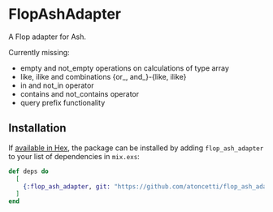 # FlopAshAdapter

A Flop adapter for Ash.

Currently missing:
- empty and not_empty operations on calculations of type array
- like, ilike and combinations {or_, and_}-{like, ilike}
- in and not_in operator
- contains and not_contains operator
- query prefix functionality

## Installation

If [available in Hex](https://hex.pm/docs/publish), the package can be installed
by adding `flop_ash_adapter` to your list of dependencies in `mix.exs`:

```elixir
def deps do
  [
    {:flop_ash_adapter, git: "https://github.com/atoncetti/flop_ash_adapter.git", branch: "main"},
  ]
end
```

